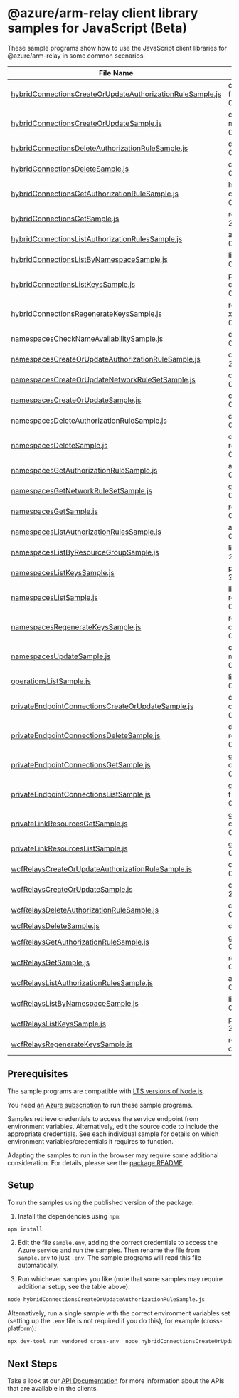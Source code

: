 # @azure/arm-relay client library samples for JavaScript (Beta)

These sample programs show how to use the JavaScript client libraries for @azure/arm-relay in some common scenarios.

| **File Name**                                                                                                       | **Description**                                                                                                                                                                                          |
| ------------------------------------------------------------------------------------------------------------------- | -------------------------------------------------------------------------------------------------------------------------------------------------------------------------------------------------------- |
| [hybridConnectionsCreateOrUpdateAuthorizationRuleSample.js][hybridconnectionscreateorupdateauthorizationrulesample] | creates or updates an authorization rule for a hybrid connection. x-ms-original-file: 2024-01-01/HybridConnection/RelayHybridConnectionAuthorizationRuleCreate.json                                      |
| [hybridConnectionsCreateOrUpdateSample.js][hybridconnectionscreateorupdatesample]                                   | creates or updates a service hybrid connection. This operation is idempotent. x-ms-original-file: 2024-01-01/HybridConnection/RelayHybridConnectionCreate.json                                           |
| [hybridConnectionsDeleteAuthorizationRuleSample.js][hybridconnectionsdeleteauthorizationrulesample]                 | deletes a hybrid connection authorization rule. x-ms-original-file: 2024-01-01/HybridConnection/RelayHybridConnectionAuthorizationRuleDelete.json                                                        |
| [hybridConnectionsDeleteSample.js][hybridconnectionsdeletesample]                                                   | deletes a hybrid connection. x-ms-original-file: 2024-01-01/HybridConnection/RelayHybridconnectionDelete.json                                                                                            |
| [hybridConnectionsGetAuthorizationRuleSample.js][hybridconnectionsgetauthorizationrulesample]                       | hybrid connection authorization rule for a hybrid connection by name. x-ms-original-file: 2024-01-01/HybridConnection/RelayHybridConnectionAuthorizationRuleGet.json                                     |
| [hybridConnectionsGetSample.js][hybridconnectionsgetsample]                                                         | returns the description for the specified hybrid connection. x-ms-original-file: 2024-01-01/HybridConnection/RelayHybridConnectionGet.json                                                               |
| [hybridConnectionsListAuthorizationRulesSample.js][hybridconnectionslistauthorizationrulessample]                   | authorization rules for a hybrid connection. x-ms-original-file: 2024-01-01/HybridConnection/RelayHybridConnectionAuthorizationRuleListAll.json                                                          |
| [hybridConnectionsListByNamespaceSample.js][hybridconnectionslistbynamespacesample]                                 | lists the hybrid connection within the namespace. x-ms-original-file: 2024-01-01/HybridConnection/RelayHybridConnectionListAll.json                                                                      |
| [hybridConnectionsListKeysSample.js][hybridconnectionslistkeyssample]                                               | primary and secondary connection strings to the hybrid connection. x-ms-original-file: 2024-01-01/HybridConnection/RelayHybridConnectionAuthorizationRuleListKey.json                                    |
| [hybridConnectionsRegenerateKeysSample.js][hybridconnectionsregeneratekeyssample]                                   | regenerates the primary or secondary connection strings to the hybrid connection. x-ms-original-file: 2024-01-01/HybridConnection/RelayHybridConnectionAuthorizationRuleRegenerateKey.json               |
| [namespacesCheckNameAvailabilitySample.js][namespaceschecknameavailabilitysample]                                   | check the specified namespace name availability. x-ms-original-file: 2024-01-01/NameSpaces/RelayNameSpaceCheckNameAvailability.json                                                                      |
| [namespacesCreateOrUpdateAuthorizationRuleSample.js][namespacescreateorupdateauthorizationrulesample]               | creates or updates an authorization rule for a namespace. x-ms-original-file: 2024-01-01/NameSpaces/RelayNameSpaceAuthorizationRuleCreate.json                                                           |
| [namespacesCreateOrUpdateNetworkRuleSetSample.js][namespacescreateorupdatenetworkrulesetsample]                     | create or update NetworkRuleSet for a Namespace. x-ms-original-file: 2024-01-01/VirtualNetworkRules/RelayNetworkRuleSetCreate.json                                                                       |
| [namespacesCreateOrUpdateSample.js][namespacescreateorupdatesample]                                                 | create Azure Relay namespace. x-ms-original-file: 2024-01-01/NameSpaces/RelayNameSpaceCreate.json                                                                                                        |
| [namespacesDeleteAuthorizationRuleSample.js][namespacesdeleteauthorizationrulesample]                               | deletes a namespace authorization rule. x-ms-original-file: 2024-01-01/NameSpaces/RelayNameSpaceAuthorizationRuleDelete.json                                                                             |
| [namespacesDeleteSample.js][namespacesdeletesample]                                                                 | deletes an existing namespace. This operation also removes all associated resources under the namespace. x-ms-original-file: 2024-01-01/NameSpaces/RelayNameSpaceDelete.json                             |
| [namespacesGetAuthorizationRuleSample.js][namespacesgetauthorizationrulesample]                                     | authorization rule for a namespace by name. x-ms-original-file: 2024-01-01/NameSpaces/RelayNameSpaceAuthorizationRuleGet.json                                                                            |
| [namespacesGetNetworkRuleSetSample.js][namespacesgetnetworkrulesetsample]                                           | gets NetworkRuleSet for a Namespace. x-ms-original-file: 2024-01-01/VirtualNetworkRules/RelayNetworkRuleSetGet.json                                                                                      |
| [namespacesGetSample.js][namespacesgetsample]                                                                       | returns the description for the specified namespace. x-ms-original-file: 2024-01-01/NameSpaces/RelayNameSpaceGet.json                                                                                    |
| [namespacesListAuthorizationRulesSample.js][namespaceslistauthorizationrulessample]                                 | authorization rules for a namespace. x-ms-original-file: 2024-01-01/NameSpaces/RelayNameSpaceAuthorizationRuleListAll.json                                                                               |
| [namespacesListByResourceGroupSample.js][namespaceslistbyresourcegroupsample]                                       | lists all the available namespaces within the ResourceGroup. x-ms-original-file: 2024-01-01/NameSpaces/RelayNameSpaceListByResourceGroup.json                                                            |
| [namespacesListKeysSample.js][namespaceslistkeyssample]                                                             | primary and secondary connection strings to the namespace. x-ms-original-file: 2024-01-01/NameSpaces/RelayNameSpaceAuthorizationRuleListKey.json                                                         |
| [namespacesListSample.js][namespaceslistsample]                                                                     | lists all the available namespaces within the subscription regardless of the resourceGroups. x-ms-original-file: 2024-01-01/NameSpaces/RelayNameSpaceListBySubscription.json                             |
| [namespacesRegenerateKeysSample.js][namespacesregeneratekeyssample]                                                 | regenerates the primary or secondary connection strings to the namespace. x-ms-original-file: 2024-01-01/NameSpaces/RelayNameSpaceAuthorizationRuleRegenerateKey.json                                    |
| [namespacesUpdateSample.js][namespacesupdatesample]                                                                 | creates or updates a namespace. Once created, this namespace's resource manifest is immutable. This operation is idempotent. x-ms-original-file: 2024-01-01/NameSpaces/RelayNameSpaceUpdate.json         |
| [operationsListSample.js][operationslistsample]                                                                     | list the operations for the provider x-ms-original-file: 2024-01-01/RelayOperations_List.json                                                                                                            |
| [privateEndpointConnectionsCreateOrUpdateSample.js][privateendpointconnectionscreateorupdatesample]                 | creates or updates PrivateEndpointConnections of service namespace. x-ms-original-file: 2024-01-01/PrivateEndpointConnections/PrivateEndpointConnectionsCreate.json                                      |
| [privateEndpointConnectionsDeleteSample.js][privateendpointconnectionsdeletesample]                                 | deletes an existing namespace. This operation also removes all associated resources under the namespace. x-ms-original-file: 2024-01-01/PrivateEndpointConnections/PrivateEndpointConnectionsDelete.json |
| [privateEndpointConnectionsGetSample.js][privateendpointconnectionsgetsample]                                       | gets a description for the specified Private Endpoint Connection name. x-ms-original-file: 2024-01-01/PrivateEndpointConnections/PrivateEndpointConnectionsGet.json                                      |
| [privateEndpointConnectionsListSample.js][privateendpointconnectionslistsample]                                     | gets the available PrivateEndpointConnections within a namespace. x-ms-original-file: 2024-01-01/PrivateEndpointConnections/PrivateEndpointConnectionsList.json                                          |
| [privateLinkResourcesGetSample.js][privatelinkresourcesgetsample]                                                   | gets a description for the specified Private Endpoint Connection name. x-ms-original-file: 2024-01-01/PrivateEndpointConnections/PrivateLinkResourcesGet.json                                            |
| [privateLinkResourcesListSample.js][privatelinkresourceslistsample]                                                 | gets lists of resources that supports Privatelinks. x-ms-original-file: 2024-01-01/PrivateEndpointConnections/PrivateLinkResourcesList.json                                                              |
| [wcfRelaysCreateOrUpdateAuthorizationRuleSample.js][wcfrelayscreateorupdateauthorizationrulesample]                 | creates or updates an authorization rule for a WCF relay. x-ms-original-file: 2024-01-01/Relay/RelayAuthorizationRuleCreate.json                                                                         |
| [wcfRelaysCreateOrUpdateSample.js][wcfrelayscreateorupdatesample]                                                   | creates or updates a WCF relay. This operation is idempotent. x-ms-original-file: 2024-01-01/Relay/RelayCreate.json                                                                                      |
| [wcfRelaysDeleteAuthorizationRuleSample.js][wcfrelaysdeleteauthorizationrulesample]                                 | deletes a WCF relay authorization rule. x-ms-original-file: 2024-01-01/Relay/RelayAuthorizationRuleDelete.json                                                                                           |
| [wcfRelaysDeleteSample.js][wcfrelaysdeletesample]                                                                   | deletes a WCF relay. x-ms-original-file: 2024-01-01/Relay/RelayDelete.json                                                                                                                               |
| [wcfRelaysGetAuthorizationRuleSample.js][wcfrelaysgetauthorizationrulesample]                                       | get authorizationRule for a WCF relay by name. x-ms-original-file: 2024-01-01/Relay/RelayAuthorizationRuleGet.json                                                                                       |
| [wcfRelaysGetSample.js][wcfrelaysgetsample]                                                                         | returns the description for the specified WCF relay. x-ms-original-file: 2024-01-01/Relay/RelayGet.json                                                                                                  |
| [wcfRelaysListAuthorizationRulesSample.js][wcfrelayslistauthorizationrulessample]                                   | authorization rules for a WCF relay. x-ms-original-file: 2024-01-01/Relay/RelayAuthorizationRuleListAll.json                                                                                             |
| [wcfRelaysListByNamespaceSample.js][wcfrelayslistbynamespacesample]                                                 | lists the WCF relays within the namespace. x-ms-original-file: 2024-01-01/Relay/RelayListAll.json                                                                                                        |
| [wcfRelaysListKeysSample.js][wcfrelayslistkeyssample]                                                               | primary and secondary connection strings to the WCF relay. x-ms-original-file: 2024-01-01/Relay/RelayAuthorizationRuleListKey.json                                                                       |
| [wcfRelaysRegenerateKeysSample.js][wcfrelaysregeneratekeyssample]                                                   | regenerates the primary or secondary connection strings to the WCF relay. x-ms-original-file: 2024-01-01/Relay/RelayAuthorizationRuleRegenerateKey.json                                                  |

## Prerequisites

The sample programs are compatible with [LTS versions of Node.js](https://github.com/nodejs/release#release-schedule).

You need [an Azure subscription][freesub] to run these sample programs.

Samples retrieve credentials to access the service endpoint from environment variables. Alternatively, edit the source code to include the appropriate credentials. See each individual sample for details on which environment variables/credentials it requires to function.

Adapting the samples to run in the browser may require some additional consideration. For details, please see the [package README][package].

## Setup

To run the samples using the published version of the package:

1. Install the dependencies using `npm`:

```bash
npm install
```

2. Edit the file `sample.env`, adding the correct credentials to access the Azure service and run the samples. Then rename the file from `sample.env` to just `.env`. The sample programs will read this file automatically.

3. Run whichever samples you like (note that some samples may require additional setup, see the table above):

```bash
node hybridConnectionsCreateOrUpdateAuthorizationRuleSample.js
```

Alternatively, run a single sample with the correct environment variables set (setting up the `.env` file is not required if you do this), for example (cross-platform):

```bash
npx dev-tool run vendored cross-env  node hybridConnectionsCreateOrUpdateAuthorizationRuleSample.js
```

## Next Steps

Take a look at our [API Documentation][apiref] for more information about the APIs that are available in the clients.

[hybridconnectionscreateorupdateauthorizationrulesample]: https://github.com/Azure/azure-sdk-for-js/blob/main/sdk/relay/arm-relay/samples/v4-beta/javascript/hybridConnectionsCreateOrUpdateAuthorizationRuleSample.js
[hybridconnectionscreateorupdatesample]: https://github.com/Azure/azure-sdk-for-js/blob/main/sdk/relay/arm-relay/samples/v4-beta/javascript/hybridConnectionsCreateOrUpdateSample.js
[hybridconnectionsdeleteauthorizationrulesample]: https://github.com/Azure/azure-sdk-for-js/blob/main/sdk/relay/arm-relay/samples/v4-beta/javascript/hybridConnectionsDeleteAuthorizationRuleSample.js
[hybridconnectionsdeletesample]: https://github.com/Azure/azure-sdk-for-js/blob/main/sdk/relay/arm-relay/samples/v4-beta/javascript/hybridConnectionsDeleteSample.js
[hybridconnectionsgetauthorizationrulesample]: https://github.com/Azure/azure-sdk-for-js/blob/main/sdk/relay/arm-relay/samples/v4-beta/javascript/hybridConnectionsGetAuthorizationRuleSample.js
[hybridconnectionsgetsample]: https://github.com/Azure/azure-sdk-for-js/blob/main/sdk/relay/arm-relay/samples/v4-beta/javascript/hybridConnectionsGetSample.js
[hybridconnectionslistauthorizationrulessample]: https://github.com/Azure/azure-sdk-for-js/blob/main/sdk/relay/arm-relay/samples/v4-beta/javascript/hybridConnectionsListAuthorizationRulesSample.js
[hybridconnectionslistbynamespacesample]: https://github.com/Azure/azure-sdk-for-js/blob/main/sdk/relay/arm-relay/samples/v4-beta/javascript/hybridConnectionsListByNamespaceSample.js
[hybridconnectionslistkeyssample]: https://github.com/Azure/azure-sdk-for-js/blob/main/sdk/relay/arm-relay/samples/v4-beta/javascript/hybridConnectionsListKeysSample.js
[hybridconnectionsregeneratekeyssample]: https://github.com/Azure/azure-sdk-for-js/blob/main/sdk/relay/arm-relay/samples/v4-beta/javascript/hybridConnectionsRegenerateKeysSample.js
[namespaceschecknameavailabilitysample]: https://github.com/Azure/azure-sdk-for-js/blob/main/sdk/relay/arm-relay/samples/v4-beta/javascript/namespacesCheckNameAvailabilitySample.js
[namespacescreateorupdateauthorizationrulesample]: https://github.com/Azure/azure-sdk-for-js/blob/main/sdk/relay/arm-relay/samples/v4-beta/javascript/namespacesCreateOrUpdateAuthorizationRuleSample.js
[namespacescreateorupdatenetworkrulesetsample]: https://github.com/Azure/azure-sdk-for-js/blob/main/sdk/relay/arm-relay/samples/v4-beta/javascript/namespacesCreateOrUpdateNetworkRuleSetSample.js
[namespacescreateorupdatesample]: https://github.com/Azure/azure-sdk-for-js/blob/main/sdk/relay/arm-relay/samples/v4-beta/javascript/namespacesCreateOrUpdateSample.js
[namespacesdeleteauthorizationrulesample]: https://github.com/Azure/azure-sdk-for-js/blob/main/sdk/relay/arm-relay/samples/v4-beta/javascript/namespacesDeleteAuthorizationRuleSample.js
[namespacesdeletesample]: https://github.com/Azure/azure-sdk-for-js/blob/main/sdk/relay/arm-relay/samples/v4-beta/javascript/namespacesDeleteSample.js
[namespacesgetauthorizationrulesample]: https://github.com/Azure/azure-sdk-for-js/blob/main/sdk/relay/arm-relay/samples/v4-beta/javascript/namespacesGetAuthorizationRuleSample.js
[namespacesgetnetworkrulesetsample]: https://github.com/Azure/azure-sdk-for-js/blob/main/sdk/relay/arm-relay/samples/v4-beta/javascript/namespacesGetNetworkRuleSetSample.js
[namespacesgetsample]: https://github.com/Azure/azure-sdk-for-js/blob/main/sdk/relay/arm-relay/samples/v4-beta/javascript/namespacesGetSample.js
[namespaceslistauthorizationrulessample]: https://github.com/Azure/azure-sdk-for-js/blob/main/sdk/relay/arm-relay/samples/v4-beta/javascript/namespacesListAuthorizationRulesSample.js
[namespaceslistbyresourcegroupsample]: https://github.com/Azure/azure-sdk-for-js/blob/main/sdk/relay/arm-relay/samples/v4-beta/javascript/namespacesListByResourceGroupSample.js
[namespaceslistkeyssample]: https://github.com/Azure/azure-sdk-for-js/blob/main/sdk/relay/arm-relay/samples/v4-beta/javascript/namespacesListKeysSample.js
[namespaceslistsample]: https://github.com/Azure/azure-sdk-for-js/blob/main/sdk/relay/arm-relay/samples/v4-beta/javascript/namespacesListSample.js
[namespacesregeneratekeyssample]: https://github.com/Azure/azure-sdk-for-js/blob/main/sdk/relay/arm-relay/samples/v4-beta/javascript/namespacesRegenerateKeysSample.js
[namespacesupdatesample]: https://github.com/Azure/azure-sdk-for-js/blob/main/sdk/relay/arm-relay/samples/v4-beta/javascript/namespacesUpdateSample.js
[operationslistsample]: https://github.com/Azure/azure-sdk-for-js/blob/main/sdk/relay/arm-relay/samples/v4-beta/javascript/operationsListSample.js
[privateendpointconnectionscreateorupdatesample]: https://github.com/Azure/azure-sdk-for-js/blob/main/sdk/relay/arm-relay/samples/v4-beta/javascript/privateEndpointConnectionsCreateOrUpdateSample.js
[privateendpointconnectionsdeletesample]: https://github.com/Azure/azure-sdk-for-js/blob/main/sdk/relay/arm-relay/samples/v4-beta/javascript/privateEndpointConnectionsDeleteSample.js
[privateendpointconnectionsgetsample]: https://github.com/Azure/azure-sdk-for-js/blob/main/sdk/relay/arm-relay/samples/v4-beta/javascript/privateEndpointConnectionsGetSample.js
[privateendpointconnectionslistsample]: https://github.com/Azure/azure-sdk-for-js/blob/main/sdk/relay/arm-relay/samples/v4-beta/javascript/privateEndpointConnectionsListSample.js
[privatelinkresourcesgetsample]: https://github.com/Azure/azure-sdk-for-js/blob/main/sdk/relay/arm-relay/samples/v4-beta/javascript/privateLinkResourcesGetSample.js
[privatelinkresourceslistsample]: https://github.com/Azure/azure-sdk-for-js/blob/main/sdk/relay/arm-relay/samples/v4-beta/javascript/privateLinkResourcesListSample.js
[wcfrelayscreateorupdateauthorizationrulesample]: https://github.com/Azure/azure-sdk-for-js/blob/main/sdk/relay/arm-relay/samples/v4-beta/javascript/wcfRelaysCreateOrUpdateAuthorizationRuleSample.js
[wcfrelayscreateorupdatesample]: https://github.com/Azure/azure-sdk-for-js/blob/main/sdk/relay/arm-relay/samples/v4-beta/javascript/wcfRelaysCreateOrUpdateSample.js
[wcfrelaysdeleteauthorizationrulesample]: https://github.com/Azure/azure-sdk-for-js/blob/main/sdk/relay/arm-relay/samples/v4-beta/javascript/wcfRelaysDeleteAuthorizationRuleSample.js
[wcfrelaysdeletesample]: https://github.com/Azure/azure-sdk-for-js/blob/main/sdk/relay/arm-relay/samples/v4-beta/javascript/wcfRelaysDeleteSample.js
[wcfrelaysgetauthorizationrulesample]: https://github.com/Azure/azure-sdk-for-js/blob/main/sdk/relay/arm-relay/samples/v4-beta/javascript/wcfRelaysGetAuthorizationRuleSample.js
[wcfrelaysgetsample]: https://github.com/Azure/azure-sdk-for-js/blob/main/sdk/relay/arm-relay/samples/v4-beta/javascript/wcfRelaysGetSample.js
[wcfrelayslistauthorizationrulessample]: https://github.com/Azure/azure-sdk-for-js/blob/main/sdk/relay/arm-relay/samples/v4-beta/javascript/wcfRelaysListAuthorizationRulesSample.js
[wcfrelayslistbynamespacesample]: https://github.com/Azure/azure-sdk-for-js/blob/main/sdk/relay/arm-relay/samples/v4-beta/javascript/wcfRelaysListByNamespaceSample.js
[wcfrelayslistkeyssample]: https://github.com/Azure/azure-sdk-for-js/blob/main/sdk/relay/arm-relay/samples/v4-beta/javascript/wcfRelaysListKeysSample.js
[wcfrelaysregeneratekeyssample]: https://github.com/Azure/azure-sdk-for-js/blob/main/sdk/relay/arm-relay/samples/v4-beta/javascript/wcfRelaysRegenerateKeysSample.js
[apiref]: https://learn.microsoft.com/javascript/api/@azure/arm-relay?view=azure-node-preview
[freesub]: https://azure.microsoft.com/free/
[package]: https://github.com/Azure/azure-sdk-for-js/tree/main/sdk/relay/arm-relay/README.md
